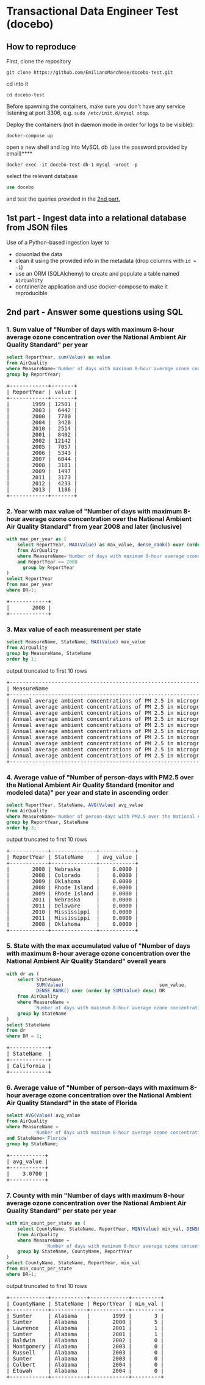 # Transactional Data Engineer Test (docebo)

## How to reproduce
First, clone the repository 

```shell
git clone https://github.com/EmilianoMarchese/docebo-test.git
```
cd into it 

```shell
cd docebo-test
```
Before spawning the containers, make sure you don't have any service listening
at port 3306, e.g. `sudo /etc/init.d/mysql stop`.

Deploy the containers (not in daemon mode in order for logs to be visible):
```shell
docker-compose up
```

open a new shell and log into MySQL db (use the password provided by email)****
```shell
docker exec -it docebo-test-db-1 mysql -uroot -p
```

select the relevant database

```sql
use docebo
```

and test the queries provided in the [2nd part.](#2nd-part---answer-some-questions-using-sql)

## 1st part - Ingest data into a relational database from JSON files
Use of a Python-based ingestion layer to 
* dowonlad the data
* clean it using the provided info in the metadata (drop columns with `id = -1`) 
* use an ORM (SQLAlchemy) to create and populate a table named `AirQuality`
* containerize application and use docker-compose to make it reproducible

## 2nd part - Answer some questions using SQL

### 1. Sum value of "Number of days with maximum 8-hour average ozone concentration over the National Ambient Air Quality Standard" per year
```sql
select ReportYear, sum(Value) as value
from AirQuality
where MeasureName='Number of days with maximum 8-hour average ozone concentration over the National Ambient Air Quality Standard'
group by ReportYear;
```
<pre>+------------+-------+
| ReportYear | value |
+------------+-------+
|       1999 | 12501 |
|       2003 |  6442 |
|       2000 |  7780 |
|       2004 |  3428 |
|       2010 |  2514 |
|       2001 |  8402 |
|       2002 | 12142 |
|       2005 |  7057 |
|       2006 |  5343 |
|       2007 |  6044 |
|       2008 |  3181 |
|       2009 |  1497 |
|       2011 |  3173 |
|       2012 |  4233 |
|       2013 |  1186 |
+------------+-------+
</pre>

### 2. Year with max value of "Number of days with maximum 8-hour average ozone concentration over the National Ambient Air Quality Standard" from year 2008 and later (inclusive)
```sql
with max_per_year as (
    select ReportYear, MAX(Value) as max_value, dense_rank() over (order by MAX(Value) desc) as DR
    from AirQuality
    where MeasureName='Number of days with maximum 8-hour average ozone concentration over the National Ambient Air Quality Standard'
    and ReportYear >= 2008
      group by ReportYear
)
select ReportYear
from max_per_year
where DR=1;
```
<pre>+------------+
|       2008 |
+------------+
</pre>

### 3. Max value of each measurement per state
```sql
select MeasureName, StateName, MAX(Value) max_value
from AirQuality
group by MeasureName, StateName
order by 1;
```
output truncated to first 10 rows

<pre>+------------------------------------------------------------------------------------------------------------------------------------------------------------+----------------------+-----------+
| MeasureName                                                                                                                                                | StateName            | max_value |
+------------------------------------------------------------------------------------------------------------------------------------------------------------+----------------------+-----------+
| Annual average ambient concentrations of PM 2.5 in micrograms per cubic meter, based on seasonal averages and daily measurement (monitor and modeled data) | Alabama              |        21 |
| Annual average ambient concentrations of PM 2.5 in micrograms per cubic meter, based on seasonal averages and daily measurement (monitor and modeled data) | Arizona              |        12 |
| Annual average ambient concentrations of PM 2.5 in micrograms per cubic meter, based on seasonal averages and daily measurement (monitor and modeled data) | Arkansas             |        16 |
| Annual average ambient concentrations of PM 2.5 in micrograms per cubic meter, based on seasonal averages and daily measurement (monitor and modeled data) | California           |        30 |
| Annual average ambient concentrations of PM 2.5 in micrograms per cubic meter, based on seasonal averages and daily measurement (monitor and modeled data) | Colorado             |        12 |
| Annual average ambient concentrations of PM 2.5 in micrograms per cubic meter, based on seasonal averages and daily measurement (monitor and modeled data) | Connecticut          |        17 |
| Annual average ambient concentrations of PM 2.5 in micrograms per cubic meter, based on seasonal averages and daily measurement (monitor and modeled data) | Delaware             |        18 |
| Annual average ambient concentrations of PM 2.5 in micrograms per cubic meter, based on seasonal averages and daily measurement (monitor and modeled data) | District of Columbia |        18 |
| Annual average ambient concentrations of PM 2.5 in micrograms per cubic meter, based on seasonal averages and daily measurement (monitor and modeled data) | Florida              |        14 |
| Annual average ambient concentrations of PM 2.5 in micrograms per cubic meter, based on seasonal averages and daily measurement (monitor and modeled data) | Georgia              |        19 |
+------------------------------------------------------------------------------------------------------------------------------------------------------------+----------------------+-----------+
</pre>

### 4. Average value of "Number of person-days with PM2.5 over the National Ambient Air Quality Standard (monitor and modeled data)" per year and state in ascending order
```sql
select ReportYear, StateName, AVG(Value) avg_value
from AirQuality
where MeasureName='Number of person-days with PM2.5 over the National Ambient Air Quality Standard (monitor and modeled data)'
group by ReportYear, StateName
order by 3;
```
output truncated to first 10 rows

<pre>+------------+--------------+-----------+
| ReportYear | StateName    | avg_value |
+------------+--------------+-----------+
|       2008 | Nebraska     |    0.0000 |
|       2008 | Colorado     |    0.0000 |
|       2009 | Oklahoma     |    0.0000 |
|       2008 | Rhode Island |    0.0000 |
|       2009 | Rhode Island |    0.0000 |
|       2011 | Nebraska     |    0.0000 |
|       2011 | Delaware     |    0.0000 |
|       2010 | Mississippi  |    0.0000 |
|       2011 | Mississippi  |    0.0000 |
|       2008 | Oklahoma     |    0.0000 |
+------------+--------------+-----------+
</pre>

### 5. State with the max accumulated value of "Number of days with maximum 8-hour average ozone concentration over the National Ambient Air Quality Standard" overall years
```sql
with dr as (
    select StateName,
           SUM(Value)                                   sum_value,
           DENSE_RANK() over (order by SUM(Value) desc) DR
    from AirQuality
    where MeasureName =
          'Number of days with maximum 8-hour average ozone concentration over the National Ambient Air Quality Standard'
    group by StateName
)
select StateName
from dr
where DR = 1;
```
<pre>+------------+
| StateName  |
+------------+
| California |
+------------+
</pre>

### 6. Average value of "Number of person-days with maximum 8-hour average ozone concentration over the National Ambient Air Quality Standard" in the state of Florida
```sql
select AVG(Value) avg_value
from AirQuality
where MeasureName =
          'Number of days with maximum 8-hour average ozone concentration over the National Ambient Air Quality Standard'
and StateName='Florida'
group by StateName;
```
<pre>+-----------+
| avg_value |
+-----------+
|    3.0700 |
+-----------+
</pre>

### 7. County with min "Number of days with maximum 8-hour average ozone concentration over the National Ambient Air Quality Standard" per state per year
```sql
with min_count_per_state as (
    select CountyName, StateName, ReportYear, MIN(Value) min_val, DENSE_RANK() over (partition by StateName, ReportYear order by MIN(Value)) DR
    from AirQuality
    where MeasureName =
              'Number of days with maximum 8-hour average ozone concentration over the National Ambient Air Quality Standard'
    group by StateName, CountyName, ReportYear
)
select CountyName, StateName, ReportYear, min_val
from min_count_per_state
where DR=1;
```
output truncated to first 10 rows

<pre>+------------+-----------+------------+---------+
| CountyName | StateName | ReportYear | min_val |
+------------+-----------+------------+---------+
| Sumter     | Alabama   |       1999 |       3 |
| Sumter     | Alabama   |       2000 |       5 |
| Lawrence   | Alabama   |       2001 |       1 |
| Sumter     | Alabama   |       2001 |       1 |
| Baldwin    | Alabama   |       2002 |       0 |
| Montgomery | Alabama   |       2003 |       0 |
| Russell    | Alabama   |       2003 |       0 |
| Sumter     | Alabama   |       2003 |       0 |
| Colbert    | Alabama   |       2004 |       0 |
| Etowah     | Alabama   |       2004 |       0 |
+------------+-----------+------------+---------+
</pre>